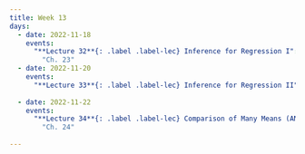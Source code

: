 ```yaml
---
title: Week 13
days:
  - date: 2022-11-18
    events:
      "**Lecture 32**{: .label .label-lec} Inference for Regression I":
        "Ch. 23"
  - date: 2022-11-20
    events:
      "**Lecture 33**{: .label .label-lec} Inference for Regression II": 
      
  - date: 2022-11-22
    events:
      "**Lecture 34**{: .label .label-lec} Comparison of Many Means (ANOVA)":
        "Ch. 24"
      
---
```

